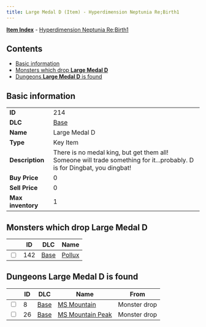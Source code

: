 ```yaml
---
title: Large Medal D (Item) - Hyperdimension Neptunia Re;Birth1
---
```


[**Item Index**](/neptunia/rb1/item/index.html) - [Hyperdimension Neptunia Re;Birth1](/neptunia/rb1)

## Contents

- [Basic information](#basic-information)
- [Monsters which drop **Large Medal D**](#monsters-which-drop-large-medal-d)
- [Dungeons **Large Medal D** is found](#dungeons-large-medal-d-is-found)

## Basic information

|   |   |
| -- | -- |
| **ID** | 214 |
| **DLC** | [Base](/neptunia/rb1/dlc/1-base.html) |
| **Name** | Large Medal D |
| **Type** | Key Item |
| **Description** | There is no medal king, but get them all! Someone will trade something for it...probably. D is for Dingbat, you dingbat! |
| **Buy Price** | 0 |
| **Sell Price** | 0 |
| **Max inventory** | 1 |


## Monsters which drop **Large Medal D**

|    | ID | DLC | Name |
| -- | -- | --- | ---- |
| <input type="checkbox" id="rb1-monster-1-142" class="trackbox" /> | 142 | [Base](/neptunia/rb1/dlc/1-base.html) | [Pollux](/neptunia/rb1/monster/1-142-pollux.html) |


## Dungeons **Large Medal D** is found

|    | ID | DLC | Name | From |
| -- | -- | --- | ---- | ---- |
| <input type="checkbox" id="rb1-dungeon-1-8" class="trackbox" /> | 8 | [Base](/neptunia/rb1/dlc/1-base.html) | [MS Mountain](/neptunia/rb1/dungeon/1-8-ms-mountain.html) | Monster drop |
| <input type="checkbox" id="rb1-dungeon-1-26" class="trackbox" /> | 26 | [Base](/neptunia/rb1/dlc/1-base.html) | [MS Mountain Peak](/neptunia/rb1/dungeon/1-26-ms-mountain-peak.html) | Monster drop |
